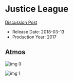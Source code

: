 # Justice League

[Discussion Post](https://www.avsforum.com/threads/bass-eq-for-filtered-movies.2995212/post-56776910)

* Release Date: 2018-03-13
* Production Year: 2017

## Atmos

![img 0](https://i.imgur.com/2tNDHvI.jpg)

![img 1](https://i.imgur.com/0OFx85y.png)

